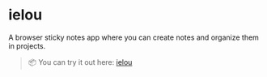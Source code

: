 # ielou
A browser sticky notes app where you can create notes and organize them in projects.

> 📦 You can try it out here: [ielou](https://boguz.github.io/ielou/)

